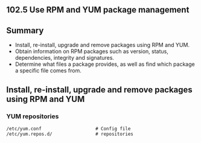 102.5 Use RPM and YUM package management
----------------------------------------

Summary
-------

- Install, re-install, upgrade and remove packages using RPM and YUM.
- Obtain information on RPM packages such as version, status, dependencies, integrity and signatures.
- Determine what files a package provides, as well as find which package a specific file comes from.

Install, re-install, upgrade and remove packages using RPM and YUM
------------------------------------------------------------------

### YUM repositories ###

<pre><code>/etc/yum.conf                    # Config file
/etc/yum.repos.d/                # repositories 
</code></pre>
